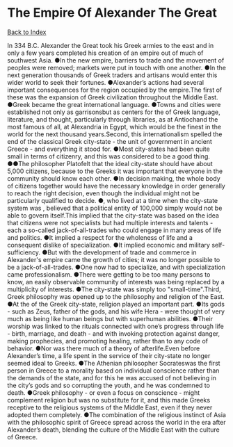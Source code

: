 # The Empire Of Alexander The Great
[Back to Index](https://github.com/windows10010/tpoExtractor/blob/master/README.md)

In 334 B.C. Alexander the Great took his Greek armies to the east and in only a few years completed his creation of an empire out of much of southwest Asia. ●In the new empire, barriers to trade and the movement of peoples were removed; markets were put in touch with one another. ●In the next generation thousands of Greek traders and artisans would enter this wider world to seek their fortunes. ●Alexander’s actions had several important consequences for the region occupied by the empire.The first of these was the expansion of Greek civilization throughout the Middle East. ●Greek became the great international language. ●Towns and cities were established not only as garrisonsbut as centers for the of Greek language, literature, and thought, particularly through libraries, as at Antiochand the most famous of all, at Alexandria in Egypt, which would be the finest in the world for the next thousand years.Second, this internationalism spelled the end of the classical Greek city-state - the unit of government in ancient Greece - and everything it stood for. ●Most city-states had been quite small in terms of citizenry, and this was considered to be a good thing. ●●The philosopher Platofelt that the ideal city-state should have about 5,000 citizens, because to the Greeks it was important that everyone in the community should know each other. ●In decision making, the whole body of citizens together would have the necessary knowledge in order generally to reach the right decision, even though the individual might not be particularly qualified to decide. ●, who lived at a time when the city-state system was , believed that a political entity of 100,000 simply would not be able to govern itself.This implied that the city-state was based on the idea that citizens were not specialists but had multiple interests and talents - each a so-called jack-of-all-trades who could engage in many areas of life and politics. ●It implied a respect for the wholeness of life and a consequent dislike of specialization. ●It implied economic and military self-sufficiency. ●But with the development of trade and commerce in Alexander's empire came the growth of cities; it was no longer possible to be a jack-of-all-trades. ●One now had to specialize, and with specialization came professionalism. ●There were getting to be too many persons to know, an easily observable community of interests was being replaced by a multiplicity of interests. ●The city-state was simply too "small-time".Third, Greek philosophy was opened up to the philosophy and religion of the East. ●At the of the Greek city-state, religion played an important part. ●Its gods - such as Zeus, father of the gods, and his wife Hera - were thought of very much as being like human beings but with superhuman abilities. ●Their worship was linked to the rituals connected with one’s progress through life - birth, marriage, and death - and with invoking protection against danger, making prophecies, and promoting healing, rather than to any code of behavior. ●Nor was there much of a theory of afterlife.Even before Alexander’s time, a life spent in the service of their city-state no longer seemed ideal to Greeks. ●The Athenian philosopher Socrateswas the first person in Greece to a morality based on individual conscience rather than the demands of the state, and for this he was accused of not believing in the city’s gods and so corrupting the youth, and he was condemned to death. ●Greek philosophy - or even a focus on conscience - might complement religion but was no substitute for it, and this made Greeks receptive to the religious systems of the Middle East, even if they never adopted them completely. ●The combination of the religious instinct of Asia with the philosophic spirit of Greece spread across the world in the era after Alexander’s death, blending the culture of the Middle East with the culture of Greece.